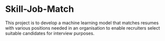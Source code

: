 # Skill-Job-Match
This project is to develop a machine learning model that matches resumes with various positions needed in an organisation to enable recruiters select suitable candidates for interview purposes.
